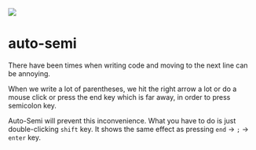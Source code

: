 <img src="https://img.shields.io/badge/version-1.0.0-blue" />

# auto-semi
There have been times when writing code and moving to the next line can be annoying.

When we write a lot of parentheses, we hit the right arrow a lot or do a mouse click or press the end key which is far away, in order to press semicolon key.

Auto-Semi will prevent this inconvenience. What you have to do is just double-clicking `shift` key. It shows the same effect as pressing `end` -> `;` -> `enter` key.